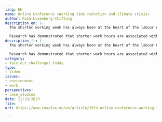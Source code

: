 ```yaml
---
lang: EN
name: Online Conference «Working time reduction and climate crisis»
author: Rosa-Luxemburg-Stiftung
description_en: |-
  The shorter working week has always been at the heart of the labour movement. The eight-hour movement extended beyond borders and ensured that today we enjoy things like the weekend and the eight-hour day. After decades in the political wilderness, the shorter working week is fast becoming one of the major political issues across Europe: now it is not only about workers’ wellbeing, equality and the reduction of unemployment – now it could be about saving the planet, too!

  Research has demonstrated that shorter work hours are associated with reduced carbon emissions, however the relationship is complex. At our 2020 conference, we want to discuss the potential contribution of working time reduction to the socio-ecological transition, its role in initiatives addressing climate change and its place in approaches to the European Green New Deal. The public conference brings together key actors from campaigns on the reduction of working time, policy-makers, and climate initiatives from across Europe.
description_fr: |-
  The shorter working week has always been at the heart of the labour movement. The eight-hour movement extended beyond borders and ensured that today we enjoy things like the weekend and the eight-hour day. After decades in the political wilderness, the shorter working week is fast becoming one of the major political issues across Europe: now it is not only about workers’ wellbeing, equality and the reduction of unemployment – now it could be about saving the planet, too!

  Research has demonstrated that shorter work hours are associated with reduced carbon emissions, however the relationship is complex. At our 2020 conference, we want to discuss the potential contribution of working time reduction to the socio-ecological transition, its role in initiatives addressing climate change and its place in approaches to the European Green New Deal. The public conference brings together key actors from campaigns on the reduction of working time, policy-makers, and climate initiatives from across Europe.
category:
- face_our_challenges_today
type:
- Video
issues:
- environment
- work
perspectives:
- case_studies
date: 22/10/2020
file: ''
url: https://www.rosalux.eu/en/article/1974.online-conference-working-time-reduction-and-climate-crisis.html

---
```

